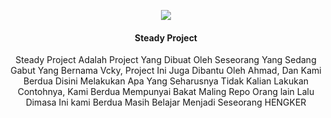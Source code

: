 <p align="center">
  <img src="https://telegra.ph/file/add31c6018ba67309bd3b.jpg">
</p>

<h4><p align="center"> Steady Project </p></h4>

<p align="center">Steady Project Adalah Project Yang Dibuat Oleh Seseorang Yang Sedang Gabut Yang Bernama Vcky, Project Ini Juga Dibantu Oleh Ahmad, Dan Kami Berdua Disini Melakukan Apa Yang Seharusnya Tidak Kalian Lakukan Contohnya, Kami Berdua Mempunyai Bakat Maling Repo Orang lain Lalu Dimasa Ini kami Berdua Masih Belajar Menjadi Seseorang HENGKER</p>


